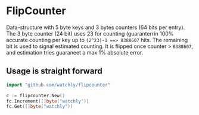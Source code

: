 # FlipCounter

Data-structure with 5 byte keys and 3 bytes counters (64 bits per entry).
The 3 byte counter (24 bit) uses 23 for counting (guaranterrin 100% accurate counting per key up to `(2^23)-1 ==> 8388607` hits.
The remaining bit is used to signal estimated counting. It is flipped once counter > `8388607`, and estimation tries guaraneet a max 1% absolute error.

## Usage is straight forward

```go
import "github.com/watchly/flipcounter"

c := flipcounter.New()
fc.Increment([]byte("watchly"))
fc.Get([]byte("watchly"))
```